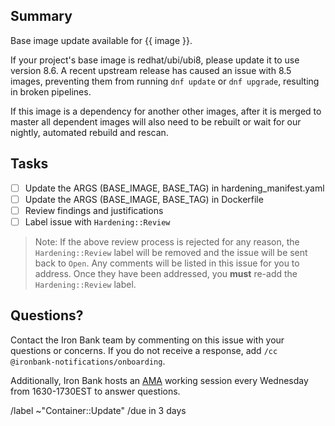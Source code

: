 ## Summary

Base image update available for {{ image }}.

If your project's base image is redhat/ubi/ubi8, please update it to use version 8.6. A recent upstream release has caused an issue with 8.5 images, preventing them from running `dnf update` or `dnf upgrade`, resulting in broken pipelines.

If this image is a dependency for another other images, after it is merged to master all dependent images will also need to be rebuilt or wait for our nightly, automated rebuild and rescan.

## Tasks

- [ ] Update the ARGS (BASE_IMAGE, BASE_TAG) in hardening_manifest.yaml
- [ ] Update the ARGS (BASE_IMAGE, BASE_TAG) in Dockerfile
- [ ] Review findings and justifications
- [ ] Label issue with `Hardening::Review`

> Note: If the above review process is rejected for any reason, the `Hardening::Review` label will be removed and the issue will be sent back to `Open`. Any comments will be listed in this issue for you to address. Once they have been addressed, you **must** re-add the `Hardening::Review` label.

## Questions?

Contact the Iron Bank team by commenting on this issue with your questions or concerns. If you do not receive a response, add `/cc @ironbank-notifications/onboarding`.

Additionally, Iron Bank hosts an [AMA](https://www.zoomgov.com/meeting/register/vJIsf-ytpz8qHSN_JW8Hl9Qf0AZZXSCSmfo) working session every Wednesday from 1630-1730EST to answer questions.

/label ~"Container::Update"
/due in 3 days
